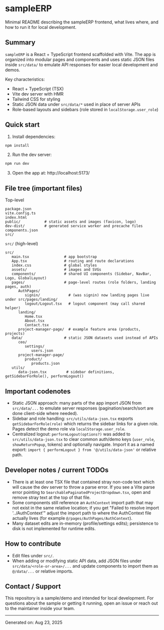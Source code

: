 
# sampleERP

Minimal README describing the sampleERP frontend, what lives where, and how to run it for local development.

## Summary

`sampleERP` is a React + TypeScript frontend scaffolded with Vite. The app is organized into modular pages and components and uses static JSON files inside `src/data/` to emulate API responses for easier local development and demos.

Key characteristics:
- React + TypeScript (TSX)
- Vite dev server with HMR
- Tailwind CSS for styling
- Static JSON data under `src/data/*` used in place of server APIs
- Role-based layouts and sidebars (role stored in `localStorage.user_role`)

## Quick start

1. Install dependencies:

```powershell
npm install
```

2. Run the dev server:

```powershell
npm run dev
```

3. Open the app at: http://localhost:5173/

## File tree (important files)

Top-level

```
package.json
vite.config.ts
index.html
public/           # static assets and images (favicon, logo)
dev-dist/         # generated service worker and precache files
components.json
src/
```

`src/` (high-level)

```
src/
   main.tsx                # app bootstrap
   App.tsx                 # routing and route declarations
   index.css               # global styles
   assets/                 # images and SVGs
   components/             # shared UI components (Sidebar, NavBar, Logo, GlobalLayout)
   pages/                  # page-level routes (role folders, landing pages, auth)
      AuthPages/
         signin/             # (was signin) now landing pages live under src/pages/landing/
         logout/Logout.tsx   # logout component (may call shared helper)
      landing/
         Home.tsx
         About.tsx
         Contact.tsx
      project-manager-page/  # example feature area (products, projects)
   data/                   # static JSON datasets used instead of APIs
      ceo/
         settings/
            users.json
      project-manager-page/
         product/
            products.json
   utils/
      data-json.tsx         # sidebar definitions, getSidebarForRole(), performLogout()
```

## Important codenotes

- Static JSON approach: many parts of the app import JSON from `src/data/...` to emulate server responses (pagination/search/sort are done client-side where needed).
- Sidebar and role handling: `src/utils/data-json.tsx` exports `getSidebarForRole(role)` which returns the sidebar links for a given role. Pages detect the demo role via `localStorage.user_role`.
- Centralized logout: `performLogout(options?)` was added to `src/utils/data-json.tsx` to clear common auth/demo keys (`user_role`, `showReturnPopup`, tokens) and optionally navigate. Import it as a named export: `import { performLogout } from '@/utils/data-json'` or relative path.

## Developer notes / current TODOs

- There is at least one TSX file that contained stray non-code text which will cause the dev server to throw a parse error. If you see a Vite parse error pointing to `SearchablePaginatedProjectDropdown.tsx`, open and remove stray text at the top of that file.
- Some components still reference an `AuthContext` import path that may not exist in the same relative location; if you get "Failed to resolve import '../AuthContext'" adjust the import path to where the AuthContext file actually lives (for example `@/pages/AuthPages/AuthContext`).
- Many dataset edits are in-memory (profile/settings edits); persistence to disk is not implemented for runtime edits.

## How to contribute

- Edit files under `src/`.
- When adding or modifying static API data, add JSON files under `src/data/<role-or-area>/...` and update components to import them as `@/data/...` or relative imports.

## Contact / Support

This repository is a sample/demo and intended for local development. For questions about the sample or getting it running, open an issue or reach out to the maintainer inside your team.

---

Generated on: Aug 23, 2025
